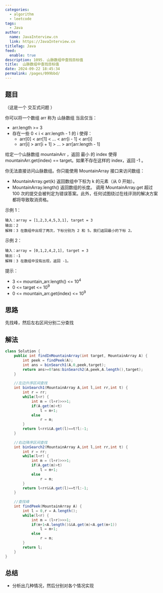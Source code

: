 ```yaml
---
categories: 
  - algorithm
  - leetcode
tags: 
  - Java
author: 
  name: JavaInterview.cn
  link: https://JavaInterview.cn
titleTag: Java
feed: 
  enable: true
description: 1095. 山脉数组中查找目标值
title:  山脉数组中查找目标值
date: 2024-09-22 18:45:34
permalink: /pages/099bbd/
---
```


## 题目
（这是一个 交互式问题 ）

你可以将一个数组 arr 称为 山脉数组 当且仅当：

* arr.length >= 3
* 存在一些 0 < i < arr.length - 1 的 i 使得：
  * arr[0] < arr[1] < ... < arr[i - 1] < arr[i]
  * arr[i] > arr[i + 1] > ... > arr[arr.length - 1]
  
给定一个山脉数组 mountainArr ，返回 最小 的 index 使得 mountainArr.get(index) == target。如果不存在这样的 index，返回 -1 。

你无法直接访问山脉数组。你只能使用 MountainArray 接口来访问数组：

* MountainArray.get(k) 返回数组中下标为 k 的元素（从 0 开始）。
* MountainArray.length() 返回数组的长度。
调用 MountainArray.get 超过 100 次的提交会被判定为错误答案。此外，任何试图绕过在线评测的解决方案都将导致取消资格。



示例 1：

    输入：array = [1,2,3,4,5,3,1], target = 3
    输出：2
    解释：3 在数组中出现了两次，下标分别为 2 和 5，我们返回最小的下标 2。
示例 2：

    输入：array = [0,1,2,4,2,1], target = 3
    输出：-1
    解释：3 在数组中没有出现，返回 -1。


提示：

* 3 <= mountain_arr.length() <= 10<sup>4</sup>
* 0 <= target <= 10<sup>9</sup>
* 0 <= mountain_arr.get(index) <= 10<sup>9</sup>
## 思路

先找峰，然后左右区间分别二分查找

## 解法
```java
class Solution {
    public int findInMountainArray(int target, MountainArray A) {
        int peek = findPeek(A);
        int ans = binSearch1(A,0,peek,target);
        return ans>=0?ans:binSearch2(A,peek,A.length(),target);
    }
    
    //左边升序区间查找
    int binSearch1(MountainArray A,int l,int rr,int t) {
        int r = rr;
        while(l<r) {
            int m = (l+r)>>>1;
            if(A.get(m)<t)
                l = m+1;
            else
                r = m;
        }
        return l<rr&&A.get(l)==t?l:-1;
    }
    
    //右边降序区间查找
    int binSearch2(MountainArray A,int l,int rr,int t) {
        int r = rr;
        while(l<r) {
            int m = (l+r)>>>1;
            if(A.get(m)>t)
                l = m+1;
            else
                r = m;
        }
        return l<rr&&A.get(l)==t?l:-1;
    }
    
    //查找峰
    int findPeek(MountainArray A) {
        int l = 0,r = A.length();
        while(l<r) {
            int m = (l+r)>>>1;
            if(m+1<A.length()&&A.get(m)<A.get(m+1))
                l = m+1;
            else
                r = m;
        }
        return l;
    }
}

```

## 总结

- 分析出几种情况，然后分别对各个情况实现 
